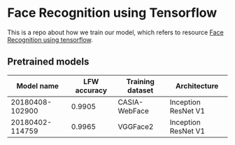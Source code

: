 # Face Recognition using Tensorflow
This is a repo about how we train our model, which refers to resource [Face Recognition using tensorflow](https://github.com/davidsandberg/facenet#face-recognition-using-tensorflow-).

## Pretrained models
| Model name | LFW accuracy | Training dataset | Architecture |
|--------|--------|--------|--------|
| 20180408-102900 | 0.9905 | CASIA-WebFace | Inception ResNet V1 |
| 20180402-114759 | 0.9965 | VGGFace2 | Inception ResNet V1 |
